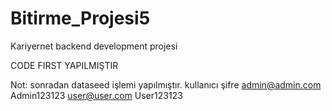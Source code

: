 # Bitirme_Projesi5
Kariyernet backend development projesi

CODE FIRST YAPILMIŞTIR

Not: sonradan dataseed işlemi yapılmıştır.
kullanıcı        şifre
admin@admin.com Admin123123
user@user.com   User123123
